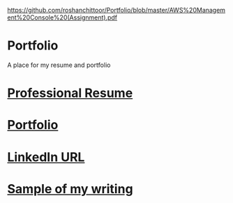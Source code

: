 


https://github.com/roshanchittoor/Portfolio/blob/master/AWS%20Management%20Console%20(Assignment).pdf 


# Portfolio
A place for my resume and portfolio

# <a href="https://docs.google.com/document/d/1KXdsV7j2gH_Q9yVrYsUL2ys0NzFp3SiRXAPvjT1dirE/edit?usp=sharing" target="_blank">Professional Resume</a>

# [Portfolio](https://docs.google.com/document/d/1RL8wp8KhEAZh7XnumWnIeEMB4ZIrYFPR6Jwu4qERWNQ/edit?usp=sharing)

# [LinkedIn URL](https://www.linkedin.com/in/roshanchittoorrahim/)

# [Sample of my writing](https://github.com/roshanchittoor/Portfolio/blob/master/AWS%20Management%20Console%20(Assignment).pdf)
